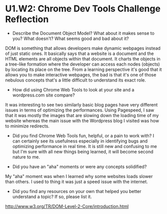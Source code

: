 # U1.W2: Chrome Dev Tools Challenge Reflection

* Describe the Document Object Model? What about it makes sense to you? What doesn't? What seems good and bad about it?

DOM is something that allows developers make dynamic webpages instead of just static ones. It basically says that a website is a document and the HTML elements are all objects within that document. It charts the objects in a tree-like formation where the developer can access each nodes (objects) by locating its place on the tree. From a learning perspective it's good that it allows you to make interactive webpages, the bad is that it's one of those nebulous concepts that's a little difficult to understand its exact role. 
* How did using Chrome Web Tools to look at your site and a wordpress.com site compare?

It was interesting to see two similarly basic blog pages have very different issues in terms of optimizing the performances. Using Pagespeed, I saw that it was mostly the images that are slowing down the loading time of my website whereas the main issue with the Wordpress blog I visited was how to minimize redirects. 

* Did you find Chrome Web Tools fun, helpful, or a pain to work with?
I can certainly see its usefulness especially in identifying bugs and optimizing performance in real time.  It is still new and confusing to me but I'm sure with all new things being learned, it will become second nature to me. 

* Did you have an "aha" moments or were any concepts solidified?

My "aha" moment was when I learned why some websites loads slower than others.  I used to thing it was just a speed issue with the internet.

* Did you find any resources on your own that helped you better understand a topic? If so, please list it.

http://www.w3.org/TR/DOM-Level-2-Core/introduction.html